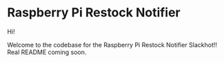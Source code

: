 # Raspberry Pi Restock Notifier

Hi!

Welcome to the codebase for the Raspberry Pi Restock Notifier Slackhot!! Real README coming soon.
